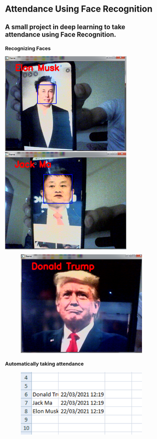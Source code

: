 # Attendance Using Face Recognition

<h2>A small project in deep learning to take attendance using Face Recognition.</h2>                                                                                                         
<p></p>
<h3>Recognizing Faces</h3> 

<span>
  <img src="elon.png" width="400">
</span>

<span>
  <img src="Jack Ma.png" width="400">
</span>

<p align="center">
  <img src="Donald Trump.png" width="400">
</p>
<h3> Automatically taking attendance</h3>
<p align="center">
  <img src="final.png" width="400">
</p>
